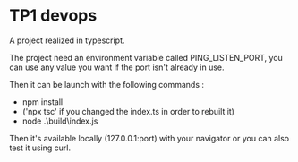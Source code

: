 # TP1 devops

A project realized in typescript.

The project need an environment variable called PING_LISTEN_PORT, you can use any value you want if the port isn't already in use.

Then it can be launch with the following commands :  

- npm install
- ('npx tsc' if you changed the index.ts in order to rebuilt it)
- node .\build\index.js

Then it's available locally (127.0.0.1:port) with your navigator or you can also test it using curl.
